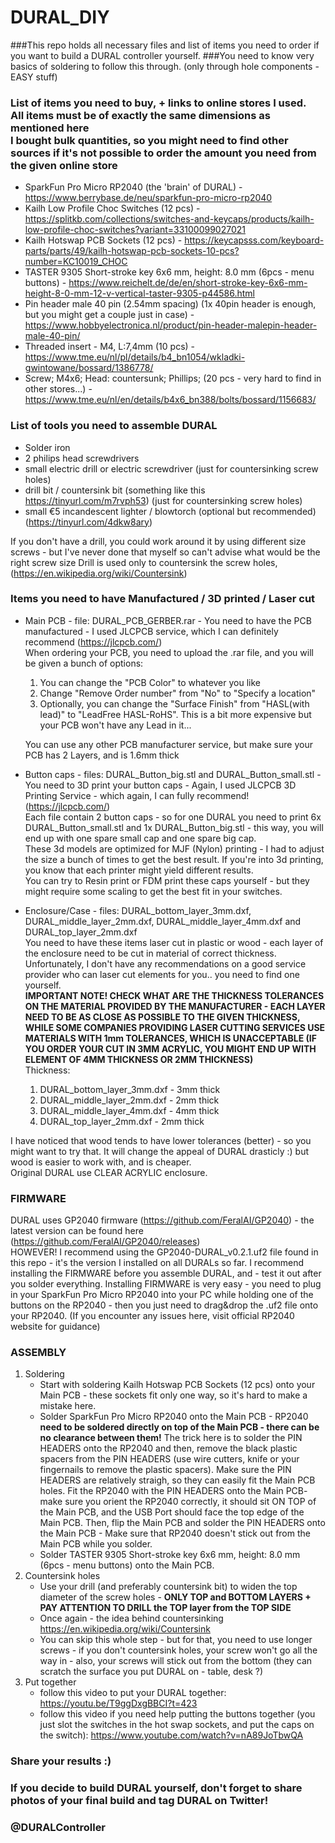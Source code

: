 # DURAL_DIY
###This repo holds all necessary files and list of items you need to order if you want to build a DURAL controller yourself.
###You need to know very basics of soldering to follow this through. (only through hole components - EASY stuff)
### List of items you need to buy, + links to online stores I used.<br>All items must be of exactly the same dimensions as mentioned here<br> I bought bulk quantities, so you might need to find other sources if it's not possible to order the amount you need from the given online store 

- SparkFun Pro Micro RP2040 (the 'brain' of DURAL) - https://www.berrybase.de/neu/sparkfun-pro-micro-rp2040
- Kailh Low Profile Choc Switches (12 pcs) - https://splitkb.com/collections/switches-and-keycaps/products/kailh-low-profile-choc-switches?variant=33100099027021
- Kailh Hotswap PCB Sockets (12 pcs) - https://keycapsss.com/keyboard-parts/parts/49/kailh-hotswap-pcb-sockets-10-pcs?number=KC10019_CHOC
- TASTER 9305 Short-stroke key 6x6 mm, height: 8.0 mm (6pcs - menu buttons) - https://www.reichelt.de/de/en/short-stroke-key-6x6-mm-height-8-0-mm-12-v-vertical-taster-9305-p44586.html
- Pin header male 40 pin (2.54mm spacing) (1x 40pin header is enough, but you might get a couple just in case) - https://www.hobbyelectronica.nl/product/pin-header-malepin-header-male-40-pin/
- Threaded insert - M4, L:7,4mm (10 pcs) - https://www.tme.eu/nl/pl/details/b4_bn1054/wkladki-gwintowane/bossard/1386778/
- Screw; M4x6; Head: countersunk; Phillips; (20 pcs - very hard to find in other stores...) - https://www.tme.eu/nl/en/details/b4x6_bn388/bolts/bossard/1156683/

### List of tools you need to assemble DURAL

- Solder iron 
- 2 philips head screwdrivers
- small electric drill or electric screwdriver (just for countersinking screw holes)
- drill bit / countersink bit (something like this https://tinyurl.com/m7rvph53) (just for countersinking screw holes)
- small €5 incandescent lighter / blowtorch (optional but recommended) (https://tinyurl.com/4dkw8ary)

If you don't have a drill, you could work around it by using different size screws - but I've never done that myself so can't advise what would be the right screw size
Drill is used only to countersink the screw holes, (https://en.wikipedia.org/wiki/Countersink)

### Items you need to have Manufactured / 3D printed / Laser cut

- Main PCB - file: DURAL_PCB_GERBER.rar - You need to have the PCB manufactured - I used JLCPCB service, which I can definitely recommend (https://jlcpcb.com/) <br> When ordering your PCB, you need to upload the .rar file, and you will be given a bunch of options: 
  1. You can change the "PCB Color" to whatever you like 
  2. Change "Remove Order number" from "No" to "Specify a location"
  3. Optionally, you can change the "Surface Finish" from "HASL(with  lead)" to "LeadFree HASL-RoHS". This is a bit more expensive but your PCB won't have any Lead in it...

    You can use any other PCB manufacturer service, but make sure your PCB has 2 Layers, and is 1.6mm thick
- Button caps - files: DURAL_Button_big.stl and DURAL_Button_small.stl - You need to 3D print your button caps - Again, I used JLCPCB 3D Printing Service - which again, I can fully recommend! (https://jlcpcb.com/) <br> 
Each file contain 2 button caps - so for one DURAL you need to print 6x DURAL_Button_small.stl and 1x DURAL_Button_big.stl - this way, you will end up with one spare small cap and one spare big cap.
<br> These 3d models are optimized for MJF (Nylon) printing - I had to adjust the size a bunch of times to get the best result. If you're into 3d printing, you know that each printer might yield different results. <br>
You can try to Resin print or FDM print these caps yourself - but they might require some scaling to get the best fit in your switches.
- Enclosure/Case - files: DURAL_bottom_layer_3mm.dxf, DURAL_middle_layer_2mm.dxf, DURAL_middle_layer_4mm.dxf and DURAL_top_layer_2mm.dxf <br>
You need to have these items laser cut in plastic or wood - each layer of the enclosure need to be cut in material of correct thickness.
Unfortunately, I don't have any recommendations on a good service provider who can laser cut elements for you.. you need to find one yourself.
<br><b>IMPORTANT NOTE! CHECK WHAT ARE THE THICKNESS TOLERANCES ON THE MATERIAL PROVIDED BY THE MANUFACTURER - EACH LAYER NEED TO BE AS CLOSE AS POSSIBLE TO THE GIVEN THICKNESS, WHILE SOME COMPANIES PROVIDING LASER CUTTING SERVICES USE MATERIALS WITH 1mm TOLERANCES, WHICH IS UNACCEPTABLE (IF YOU ORDER YOUR CUT IN 3MM ACRYLIC, YOU MIGHT END UP WITH ELEMENT OF 4MM THICKNESS OR 2MM THICKNESS) </B>
<BR>Thickness:
    1. DURAL_bottom_layer_3mm.dxf - 3mm thick
    2. DURAL_middle_layer_2mm.dxf - 2mm thick
    3. DURAL_middle_layer_4mm.dxf - 4mm thick
    4. DURAL_top_layer_2mm.dxf - 2mm thick

I have noticed that wood tends to have lower tolerances (better) - so you might want to try that. It will change the appeal of DURAL drasticly :) but wood is easier to work with, and is cheaper.
<br>Original DURAL use CLEAR ACRYLIC enclosure.

### FIRMWARE
DURAL uses GP2040 firmware (https://github.com/FeralAI/GP2040) - the latest version can be found here (https://github.com/FeralAI/GP2040/releases)
<br> HOWEVER! I recommend using the GP2040-DURAL_v0.2.1.uf2 file found in this repo - it's the version I installed on all DURALs so far.
I recommend installing the FIRMWARE before you assemble DURAL, and - test it out after you solder everything.
Installing FIRMWARE is very easy - you need to plug in your SparkFun Pro Micro RP2040 into your PC while holding one of the buttons on the RP2040 - then you just need to drag&drop the .uf2 file onto your RP2040.
(If you encounter any issues here, visit official RP2040 website for guidance)

### ASSEMBLY
1. Soldering
   - Start with soldering Kailh Hotswap PCB Sockets (12 pcs) onto your Main PCB - these sockets fit only one way, so it's hard to make a mistake here.
   - Solder SparkFun Pro Micro RP2040 onto the Main PCB - RP2040 <b> need to be soldered directly on top of the Main PCB - there can be no clearance between them!</b> The trick here is to solder the PIN HEADERS onto the RP2040 and then, remove the black plastic spacers from the PIN HEADERS (use wire cutters, knife or your fingernails to remove the plastic spacers). Make sure the PIN HEADERS are relatively straigh, so they can easily fit the Main PCB holes. Fit the RP2040 with the PIN HEADERS onto the Main PCB- make sure you orient the RP2040 correctly, it should sit ON TOP of the Main PCB, and the USB Port should face the top edge of the Main PCB. Then, flip the Main PCB and solder the PIN HEADERS onto the Main PCB - Make sure that RP2040 doesn't stick out from the Main PCB while you solder.
   - Solder TASTER 9305 Short-stroke key 6x6 mm, height: 8.0 mm (6pcs - menu buttons) onto the Main PCB.
2. Countersink holes
    - Use your drill (and preferably countersink bit) to widen the top diameter of the screw holes - <b> ONLY TOP and BOTTOM LAYERS + PAY ATTENTION TO DRILL the TOP layer from the TOP SIDE </b>
    - Once again - the idea behind countersinking https://en.wikipedia.org/wiki/Countersink
    - You can skip this whole step - but for that, you need to use longer screws - if you don't countersink holes, your screw won't go all the way in - also, your screws will stick out from the bottom (they can scratch the surface you put DURAL on - table, desk ?)
3. Put together
   - follow this video to put your DURAL together: https://youtu.be/T9ggDxgBBCI?t=423
   - follow this video if you need help putting the buttons together (you just slot the switches in the hot swap sockets, and put the caps on the switch): https://www.youtube.com/watch?v=nA89JoTbwQA

### Share your results :)
### If you decide to build DURAL yourself, don't forget to share photos of your final build and tag DURAL on Twitter! <br> 
### @DURALController
